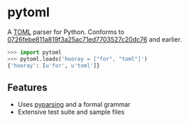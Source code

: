 pytoml
======

A [TOML](https://github.com/mojombo/toml) parser for Python. Conforms to
[0726febe811a819f3a25ac71ed7703527c20dc76](https://github.com/mojombo/toml/commit/0726febe811a819f3a25ac71ed7703527c20dc76)
and earlier.

```python
>>> import pytoml
>>> pytoml.loads('hooray = ["for", "toml"]')
{'hooray': [u'for', u'toml']}
```


Features
--------

* Uses [pyparsing](http://pyparsing.wikispaces.com/) and a formal grammar
* Extensive test suite and sample files

